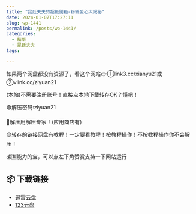 ```yaml
---
title: "昆廷夫夫的超級開箱-粉絲愛心大揭秘"
date: 2024-01-07T17:27:11
slug: wp-1441
permalink: /posts/wp-1441/
categories:
  - 精华
  - 昆廷夫夫
tags:

---
```


如果两个网盘都没有资源了，看这个网站👉①link3.cc/xianyu21或②vlink.cc/ziyuan21

(本站)不需要注册账号！直接点本地下载转存OK？懂吧！

🟢解压密码:ziyuan21

🔵解压用解压专家！(应用商店有)

🟡转存的链接网盘有教程！一定要看教程！按教程操作！不按教程操作你不会解压！

💰🈶能力的宝，可以点左下角赞赏支持一下网站运行

## 📦 下载链接
- [迅雷云盘](https://blziyuan21.com/pay-download/1441?key=48935a14d4&down_id=0)
- [123云盘](https://blziyuan21.com/pay-download/1441?key=48935a14d4&down_id=1)

